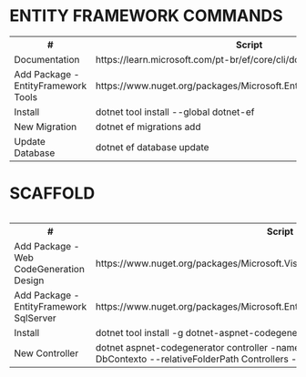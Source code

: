 # ENTITY FRAMEWORK COMMANDS

<table>
    <tr>
        <th>#</th>
        <th>Script</th>
    </tr>
    <tr>
        <td>Documentation</td>
        <td>https://learn.microsoft.com/pt-br/ef/core/cli/dotnet</td>
    </tr>
    <tr>
        <td>Add Package - EntityFramework Tools</td>
        <td>https://www.nuget.org/packages/Microsoft.EntityFrameworkCore.Tools</td>
    </tr>
    <tr>
        <td>Install</td>
        <td>dotnet tool install --global dotnet-ef</td>
    </tr>
    <tr>
        <td>New Migration</td>
        <td>dotnet ef migrations add <MyMigration_Name> </td>
    </tr>
    <tr>
        <td>Update Database</td>
        <td>dotnet ef database update <MyMigration_Name?> </td>
    </tr>
<table>

# SCAFFOLD
<table>
    <tr>
        <th>#</th>
        <th>Script</th>
    </tr>
    <tr>
        <td>Add Package - Web CodeGeneration Design</td>
        <td>https://www.nuget.org/packages/Microsoft.VisualStudio.Web.CodeGeneration.Design</td>
    </tr>
    <tr>
        <td>Add Package - EntityFramework SqlServer</td>
        <td>https://www.nuget.org/packages/Microsoft.EntityFrameworkCore.SqlServer</td>
    </tr>
    <tr>
        <td>Install</td>
        <td>dotnet tool install -g dotnet-aspnet-codegenerator</td>
    </tr>
    <tr>
        <td>New Controller</td>
        <td>dotnet aspnet-codegenerator controller -name ClientesController -m Cliente -dc DbContexto --relativeFolderPath Controllers --useDefaultLayout</td>
    </tr>
<table>
